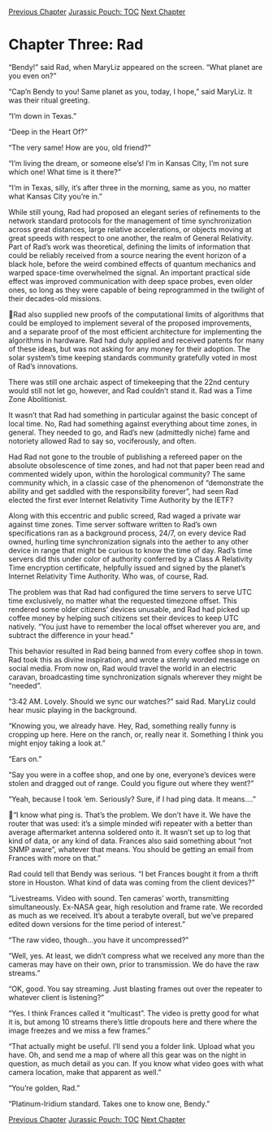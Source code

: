 [Previous Chapter](ch02.md) [Jurassic Pouch: TOC](README.md) [Next Chapter](ch04.md)

# Chapter Three: Rad

“Bendy!” said Rad, when MaryLiz appeared on the screen. “What planet are you even on?”

“Cap’n Bendy to you! Same planet as you, today, I hope,” said MaryLiz. It was their ritual greeting.

“I’m down in Texas.”

“Deep in the Heart Of?”

“The very same! How are you, old friend?”

“I’m living the dream, or someone else’s! I’m in Kansas City, I’m not sure which one! What time is it
there?”

“I’m in Texas, silly, it’s after three in the morning, same as you, no matter what Kansas City you’re in.”

While still young, Rad had proposed an elegant series of refinements to the network standard protocols
for the management of time synchronization across great distances, large relative accelerations, or
objects moving at great speeds with respect to one another, the realm of General Relativity.
Part of Rad’s work was theoretical, defining the limits of information that could be reliably received
from a source nearing the event horizon of a black hole, before the weird combined effects of quantum
mechanics and warped space-time overwhelmed the signal. An important practical side effect was
improved communication with deep space probes, even older ones, so long as they were capable of
being reprogrammed in the twilight of their decades-old missions.

Rad also supplied new proofs of the computational limits of algorithms that could be employed to
implement several of the proposed improvements, and a separate proof of the most efficient
architecture for implementing the algorithms in hardware. Rad had duly applied and received patents
for many of these ideas, but was not asking for any money for their adoption. The solar system’s time
keeping standards community gratefully voted in most of Rad’s innovations.

There was still one archaic aspect of timekeeping that the 22nd century would still not let go, however,
and Rad couldn’t stand it. Rad was a Time Zone Abolitionist.

It wasn’t that Rad had something in particular against the basic concept of local time. No, Rad had
something against everything about time zones, in general. They needed to go, and Rad’s new
(admittedly niche) fame and notoriety allowed Rad to say so, vociferously, and often.

Had Rad not gone to the trouble of publishing a refereed paper on the absolute obsolescence of time
zones, and had not that paper been read and commented widely upon, within the horological
community? The same community which, in a classic case of the phenomenon of “demonstrate the
ability and get saddled with the responsibility forever”, had seen Rad elected the first ever Internet
Relativity Time Authority by the IETF?

Along with this eccentric and public screed, Rad waged a private war against time zones. Time server
software written to Rad’s own specifications ran as a background process, 24/7, on every device Rad
owned, hurling time synchronization signals into the aether to any other device in range that might be
curious to know the time of day. Rad’s time servers did this under color of authority conferred by a
Class A Relativity Time encryption certificate, helpfully issued and signed by the planet’s Internet
Relativity Time Authority. Who was, of course, Rad.

The problem was that Rad had configured the time servers to serve UTC time exclusively, no matter
what the requested timezone offset. This rendered some older citizens’ devices unusable, and Rad had
picked up coffee money by helping such citizens set their devices to keep UTC natively. “You just have
to remember the local offset wherever you are, and subtract the difference in your head.”

This behavior resulted in Rad being banned from every coffee shop in town. Rad took this as divine
inspiration, and wrote a sternly worded message on social media. From now on, Rad would travel the
world in an electric caravan, broadcasting time synchronization signals wherever they might be
“needed”.

“3:42 AM. Lovely. Should we sync our watches?” said Rad. MaryLiz could hear music playing in the
background.

“Knowing you, we already have. Hey, Rad, something really funny is cropping up here. Here on the
ranch, or, really near it. Something I think you might enjoy taking a look at.”

“Ears on.”

“Say you were in a coffee shop, and one by one, everyone’s devices were stolen and dragged out of
range. Could you figure out where they went?”

“Yeah, because I took ‘em. Seriously? Sure, if I had ping data. It means….”

“I know what ping is. That’s the problem. We don’t have it. We have the router that was used: it’s a
simple minded wifi repeater with a better than average aftermarket antenna soldered onto it. It wasn’t
set up to log that kind of data, or any kind of data. Frances also said something about “not SNMP
aware”, whatever that means. You should be getting an email from Frances with more on that.”

Rad could tell that Bendy was serious. “I bet Frances bought it from a thrift store in Houston. What
kind of data was coming from the client devices?”

“Livestreams. Video with sound. Ten cameras’ worth, transmitting simultaneously. Ex-NASA gear,
high resolution and frame rate. We recorded as much as we received. It’s about a terabyte overall, but
we’ve prepared edited down versions for the time period of interest.”

“The raw video, though...you have it uncompressed?”

“Well, yes. At least, we didn’t compress what we received any more than the cameras may have on
their own, prior to transmission. We do have the raw streams.”

“OK, good. You say streaming. Just blasting frames out over the repeater to whatever client is
listening?”

“Yes. I think Frances called it “multicast”. The video is pretty good for what it is, but among 10 streams
there’s little dropouts here and there where the image freezes and we miss a few frames.”

“That actually might be useful. I’ll send you a folder link. Upload what you have. Oh, and send me a
map of where all this gear was on the night in question, as much detail as you can. If you know what
video goes with what camera location, make that apparent as well.”

“You’re golden, Rad.”

“Platinum-Iridium standard. Takes one to know one, Bendy.”

[Previous Chapter](ch02.md) [Jurassic Pouch: TOC](README.md) [Next Chapter](ch04.md)
